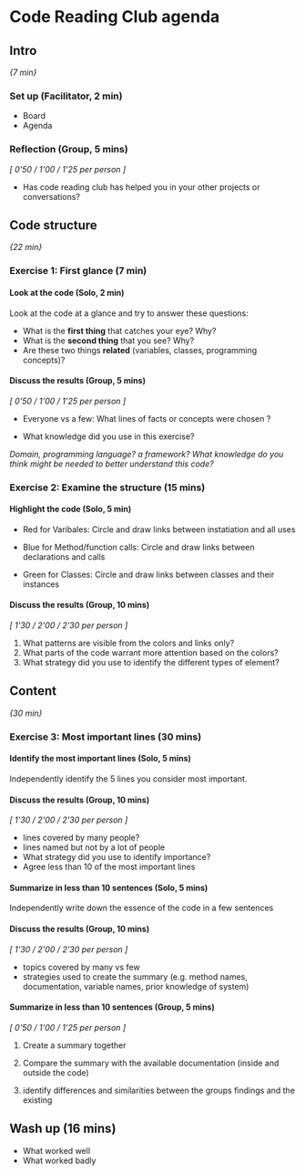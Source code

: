 # Code Reading Club agenda

## Intro 
*{7 min}*

### Set up (Facilitator, 2 min)
- Board
- Agenda

### Reflection (Group, 5 mins)
*[ 0'50 / 1'00 / 1'25 per person ]*

- Has code reading club has helped you in your other projects or conversations?

## Code structure
*{22 min}*

### Exercise 1: First glance (7 min)

#### Look at the code (Solo, 2 min)

Look at the code at a glance and try to answer these questions:

- What is the **first thing** that catches your eye? Why?
- What is the **second thing** that you see? Why?
- Are these two things **related** (variables, classes, programming concepts)?

#### Discuss the results (Group, 5 mins)
*[ 0'50 / 1'00 / 1'25 per person ]*

- Everyone vs a few: What lines of facts or concepts were chosen ?

- What knowledge did you use in this exercise? 


*Domain, programming language? a framework? What knowledge do you think might be needed to better understand this code?*


### Exercise 2: Examine the structure (15 mins)

#### Highlight the code (Solo, 5 min)

* Red for Varibales: Circle and draw links between instatiation and all uses

* Blue for Method/function calls: Circle and draw links between declarations and calls

* Green for Classes: Circle and draw links between classes and their instances



#### Discuss the results (Group, 10 mins) 
*[ 1'30 / 2'00 / 2'30 per person ]*

1. What patterns are visible from the colors and links only?
2. What parts of the code warrant more attention based on the colors?
3. What strategy did you use to identify the different types of element?

## Content
*{30 min}*

### Exercise 3: Most important lines (30 mins)

#### Identify the most important lines (Solo, 5 mins)

Independently identify the 5 lines you consider most important.

#### Discuss the results (Group, 10 mins)
*[ 1'30 / 2'00 / 2'30 per person ]*

- lines covered by many people?
- lines named but not by a lot of people
- What strategy did you use to identify importance?
- Agree less than 10 of the most important lines


#### Summarize in less than 10 sentences (Solo, 5 mins)

Independently write down the essence of the code in a few sentences

#### Discuss the results (Group, 10 mins)
*[ 1'30 / 2'00 / 2'30 per person ]*

- topics covered by many vs few
- strategies used to create the summary (e.g. method names, documentation, variable names, prior knowledge of system)

#### Summarize in less than 10 sentences (Group, 5 mins)
*[ 0'50 / 1'00 / 1'25 per person ]*

1. Create a summary together
2. Compare the summary with the available documentation (inside and outside the code)

3. identify differences and similarities between the groups findings and the existing

## Wash up (16 mins)

- What worked well
- What worked badly
